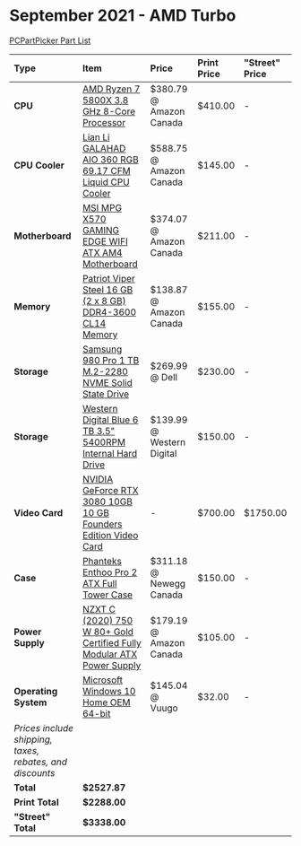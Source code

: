 # September 2021 - AMD Turbo

[PCPartPicker Part List](https://ca.pcpartpicker.com/list/2rHqrD)

Type|Item|Price|Print Price|"Street" Price
:----|:----|:----|:----|:----
**CPU** | [AMD Ryzen 7 5800X 3.8 GHz 8-Core Processor](https://ca.pcpartpicker.com/product/qtvqqs/amd-ryzen-7-5800x-38-ghz-8-core-processor-100-100000063wof) | $380.79 @ Amazon Canada | $410.00 |-
**CPU Cooler** | [Lian Li GALAHAD AIO 360 RGB 69.17 CFM Liquid CPU Cooler](https://ca.pcpartpicker.com/product/q2Dkcf/lian-li-galahad-aio-360-rgb-6917-cfm-liquid-cpu-cooler-galahad-aio-360-rgb-black) | $588.75 @ Amazon Canada | $145.00 |-
**Motherboard** | [MSI MPG X570 GAMING EDGE WIFI ATX AM4 Motherboard](https://ca.pcpartpicker.com/product/gwPgXL/msi-mpg-x570-gaming-edge-wifi-atx-am4-motherboard-mpg-x570-gaming-edge-wifi) | $374.07 @ Amazon Canada | $211.00 |-
**Memory** | [Patriot Viper Steel 16 GB (2 x 8 GB) DDR4-3600 CL14 Memory](https://ca.pcpartpicker.com/product/HF6p99/patriot-viper-steel-16-gb-2-x-8-gb-ddr4-3600-cl14-memory-pvs416g360c4k) | $138.87 @ Amazon Canada | $155.00 |-
**Storage** | [Samsung 980 Pro 1 TB M.2-2280 NVME Solid State Drive](https://ca.pcpartpicker.com/product/DDWBD3/samsung-980-pro-1-tb-m2-2280-nvme-solid-state-drive-mz-v8p1t0bam) | $269.99 @ Dell | $230.00 |-
**Storage** | [Western Digital Blue 6 TB 3.5" 5400RPM Internal Hard Drive](https://ca.pcpartpicker.com/product/Z2HRsY/western-digital-blue-6-tb-35-5400rpm-internal-hard-drive-wd60ezaz) | $139.99 @ Western Digital | $150.00 |-
**Video Card** | [NVIDIA GeForce RTX 3080 10GB 10 GB Founders Edition Video Card](https://ca.pcpartpicker.com/product/RnDkcf/nvidia-geforce-rtx-3080-10-gb-founders-edition-video-card-9001g1332530000) |- | $700.00 | $1750.00
**Case** | [Phanteks Enthoo Pro 2 ATX Full Tower Case](https://ca.pcpartpicker.com/product/gQWBD3/phanteks-enthoo-pro-2-atx-full-tower-case-ph-es620ptg_dbk01) | $311.18 @ Newegg Canada | $150.00 |-
**Power Supply** | [NZXT C (2020) 750 W 80+ Gold Certified Fully Modular ATX Power Supply](https://ca.pcpartpicker.com/product/XBzFf7/nzxt-c-750-w-80-gold-certified-fully-modular-atx-power-supply-np-c750m-us) | $179.19 @ Amazon Canada | $105.00 |-
**Operating System** | [Microsoft Windows 10 Home OEM 64-bit](https://ca.pcpartpicker.com/product/wtgPxr/microsoft-os-kw900140) | $145.04 @ Vuugo | $32.00 |-
 | *Prices include shipping, taxes, rebates, and discounts* |
 | **Total** | **$2527.87**
 | **Print Total** | **$2288.00**
 | **"Street" Total** | **$3338.00**
